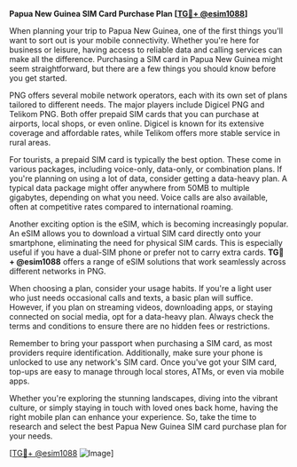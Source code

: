 **Papua New Guinea SIM Card Purchase Plan [[TG💪+ @esim1088](https://t.me/s/esim1088)]**

When planning your trip to Papua New Guinea, one of the first things you'll want to sort out is your mobile connectivity. Whether you're here for business or leisure, having access to reliable data and calling services can make all the difference. Purchasing a SIM card in Papua New Guinea might seem straightforward, but there are a few things you should know before you get started.

PNG offers several mobile network operators, each with its own set of plans tailored to different needs. The major players include Digicel PNG and Telikom PNG. Both offer prepaid SIM cards that you can purchase at airports, local shops, or even online. Digicel is known for its extensive coverage and affordable rates, while Telikom offers more stable service in rural areas.

For tourists, a prepaid SIM card is typically the best option. These come in various packages, including voice-only, data-only, or combination plans. If you're planning on using a lot of data, consider getting a data-heavy plan. A typical data package might offer anywhere from 50MB to multiple gigabytes, depending on what you need. Voice calls are also available, often at competitive rates compared to international roaming.

Another exciting option is the eSIM, which is becoming increasingly popular. An eSIM allows you to download a virtual SIM card directly onto your smartphone, eliminating the need for physical SIM cards. This is especially useful if you have a dual-SIM phone or prefer not to carry extra cards. **TG💪+ @esim1088** offers a range of eSIM solutions that work seamlessly across different networks in PNG.

When choosing a plan, consider your usage habits. If you're a light user who just needs occasional calls and texts, a basic plan will suffice. However, if you plan on streaming videos, downloading apps, or staying connected on social media, opt for a data-heavy plan. Always check the terms and conditions to ensure there are no hidden fees or restrictions.

Remember to bring your passport when purchasing a SIM card, as most providers require identification. Additionally, make sure your phone is unlocked to use any network's SIM card. Once you've got your SIM card, top-ups are easy to manage through local stores, ATMs, or even via mobile apps.

Whether you're exploring the stunning landscapes, diving into the vibrant culture, or simply staying in touch with loved ones back home, having the right mobile plan can enhance your experience. So, take the time to research and select the best Papua New Guinea SIM card purchase plan for your needs. 

[[TG💪+ @esim1088](https://t.me/s/esim1088) ![Image](https://i.postimg.cc/Y0z9fWf4/image.png)]